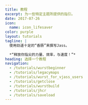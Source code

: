 ```yaml
---
title: 教程
excerpt: 为一些特定主题所提供的指引。
date: 2017-07-26
icon:
  name: icon_lifesaver
color: purple
layout: tutorials
tagline: |
  使用劲道十足的“香肠”来撰写Jass。
  
  *“释放你指尖的力量、效率，与速度！”*
heading: 选择一个教程
navigation:
  - /tutorials/wurstbeginner
  - /tutorials/legacymaps
  - /tutorials/wurst_for_vjass_users
  - /tutorials/getclose
  - /tutorials/wurstbuild
  - /tutorials/jhcr
  - /tutorials/saveload
---
```

